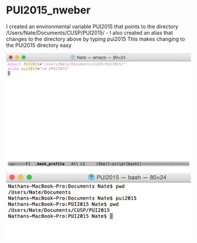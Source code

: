 # PUI2015_nweber
I created an environmental variable PUI2015 that points to the directory /Users/Nate/Documents/CUSP/PUI2015/ - I also created an alias that changes to the directory above by typing pui2015
This makes changing to the PUI2015 directory easy

![Alt text](bash_profile.png)
![Alt text](env.png)
